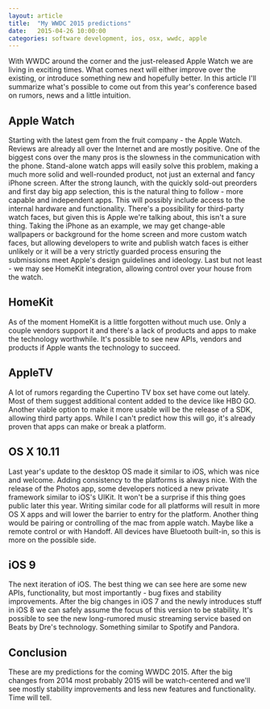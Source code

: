 ```yaml
---
layout: article
title:  "My WWDC 2015 predictions"
date:   2015-04-26 10:00:00
categories: software development, ios, osx, wwdc, apple
---
```

With WWDC around the corner and the just-released Apple Watch we are living in exciting times. What comes next will either improve over the existing, or introduce something new and hopefully better. In this article I'll summarize what's possible to come out from this year's conference based on rumors, news and a little intuition.

## Apple Watch
Starting with the latest gem from the fruit company - the Apple Watch. Reviews are already all over the Internet and are mostly positive. One of the biggest cons over the many pros is the slowness in the communication with the phone. Stand-alone watch apps will easily solve this problem, making a much more solid and well-rounded product, not just an external and fancy iPhone screen. After the strong launch, with the quickly sold-out preorders and first day big app selection, this is the natural thing to follow - more capable and independent apps. This will possibly include access to the internal hardware and functionality. There's a possibility for third-party watch faces, but given this is Apple we're talking about, this isn't a sure thing. Taking the iPhone as an example, we may get change-able wallpapers or background for the home screen and more custom watch faces, but allowing developers to write and publish watch faces is either unlikely or it will be a very strictly guarded process ensuring the submissions meet Apple's design guidelines and ideology. Last but not least - we may see HomeKit integration, allowing control over your house from the watch.

## HomeKit
As of the moment HomeKit is a little forgotten without much use. Only a couple vendors support it and there's a lack of products and apps to make the technology worthwhile. It's possible to see new APIs, vendors and products if Apple wants the technology to succeed.

## AppleTV
A lot of rumors regarding the Cupertino TV box set have come out lately. Most of them suggest additional content added to the device like HBO GO. Another viable option to make it more usable will be the release of a SDK, allowing third party apps. While I can't predict how this will go, it's already proven that apps can make or break a platform.

## OS X 10.11
Last year's update to the desktop OS made it similar to iOS, which was nice and welcome. Adding consistency to the platforms is always nice. With the release of the Photos app, some developers noticed a new private framework similar to iOS's UIKit. It won't be a surprise if this thing goes public later this year. Writing similar code for all platforms will result in more OS X apps and will lower the barrier to entry for the platform. Another thing would be pairing or controlling of the mac from apple watch. Maybe like a remote control or with Handoff. All devices have Bluetooth built-in, so this is more on the possible side.

## iOS 9
The next iteration of iOS. The best thing we can see here are some new APIs, functionality, but most importantly - bug fixes and stability improvements. After the big changes in iOS 7 and the newly introduces stuff in iOS 8 we can safely assume the focus of this version to be stability. It's possible to see the new long-rumored music streaming service based on Beats by Dre's technology. Something similar to Spotify and Pandora.

## Conclusion
These are my predictions for the coming WWDC 2015. After the big changes from 2014 most probably 2015 will be watch-centered and we'll see mostly stability improvements and less new features and functionality. Time will tell.
